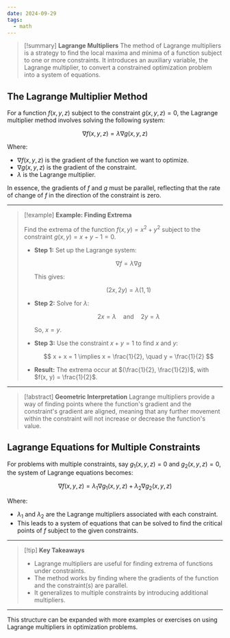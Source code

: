 ```yaml
---
date: 2024-09-29
tags:
  - math
---
```


> [!summary] **Lagrange Multipliers**
> The method of Lagrange multipliers is a strategy to find the local maxima and minima of a function subject to one or more constraints. It introduces an auxiliary variable, the Lagrange multiplier, to convert a constrained optimization problem into a system of equations.

## The Lagrange Multiplier Method

For a function $f(x, y, z)$ subject to the constraint $g(x, y, z) = 0$, the Lagrange multiplier method involves solving the following system:

$$
\nabla f(x, y, z) = \lambda \nabla g(x, y, z)
$$

Where:

- $\nabla f(x, y, z)$ is the gradient of the function we want to optimize.
- $\nabla g(x, y, z)$ is the gradient of the constraint.
- $\lambda$ is the Lagrange multiplier.

In essence, the gradients of $f$ and $g$ must be parallel, reflecting that the rate of change of $f$ in the direction of the constraint is zero.

---

> [!example] **Example: Finding Extrema**
>
> Find the extrema of the function $f(x, y) = x^2 + y^2$ subject to the constraint $g(x, y) = x + y - 1 = 0$.
>
> - **Step 1:** Set up the Lagrange system:
>
>   $$
>   \nabla f = \lambda \nabla g
>   $$
>
>   This gives:
>
>   $$
>   (2x, 2y) = \lambda (1, 1)
>   $$
>
> - **Step 2:** Solve for $\lambda$:
>
>   $$
>   2x = \lambda \quad \text{and} \quad 2y = \lambda
>   $$
>
>   So, $x = y$.
>
> - **Step 3:** Use the constraint $x + y = 1$ to find $x$ and $y$:
>
>   $$
>   x + x = 1 \implies x = \frac{1}{2}, \quad y = \frac{1}{2}
>   $$
>
> - **Result:** The extrema occur at $(\frac{1}{2}, \frac{1}{2})$, with $f(x, y) = \frac{1}{2}$.

---

> [!abstract] **Geometric Interpretation**
> Lagrange multipliers provide a way of finding points where the function's gradient and the constraint's gradient are aligned, meaning that any further movement within the constraint will not increase or decrease the function's value.

## Lagrange Equations for Multiple Constraints

For problems with multiple constraints, say $g_1(x, y, z) = 0$ and $g_2(x, y, z) = 0$, the system of Lagrange equations becomes:

$$
\nabla f(x, y, z) = \lambda_1 \nabla g_1(x, y, z) + \lambda_2 \nabla g_2(x, y, z)
$$

Where:

- $\lambda_1$ and $\lambda_2$ are the Lagrange multipliers associated with each constraint.
- This leads to a system of equations that can be solved to find the critical points of $f$ subject to the given constraints.

---

> [!tip] **Key Takeaways**
> - Lagrange multipliers are useful for finding extrema of functions under constraints.
> - The method works by finding where the gradients of the function and the constraint(s) are parallel.
> - It generalizes to multiple constraints by introducing additional multipliers.

---

This structure can be expanded with more examples or exercises on using Lagrange multipliers in optimization problems.
